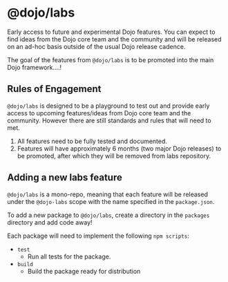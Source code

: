 # @dojo/labs

Early access to future and experimental Dojo features. You can expect to find ideas from the Dojo core team and the community and will be released on an ad-hoc basis outside of the usual Dojo release cadence.

The goal of the features from `@dojo/labs` is to be promoted into the main Dojo framework....!

## Rules of Engagement

`@dojo/labs` is designed to be a playground to test out and provide early access to upcoming features/ideas from Dojo core team and the community. However there are still standards and rules that will need to met.

1) All features need to be fully tested and documented.
1) Features will have approximately 6 months (two major Dojo releases) to be promoted, after which they will be removed from labs repository.

## Adding a new labs feature

`@dojo/labs` is a mono-repo, meaning that each feature will be released under the `@dojo-labs` scope with the name specified in the `package.json`.

To add a new package to `@dojo/labs`, create a directory in the `packages` directory and add code away!

Each package will need to implement the following `npm scripts`:

 * `test`
   * Run all tests for the package.
* `build`
   * Build the package ready for distribution
